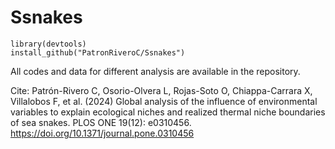 # Ssnakes

```
library(devtools)
install_github("PatronRiveroC/Ssnakes")
```

All codes and data for different analysis are available in the repository.

Cite: 
Patrón-Rivero C, Osorio-Olvera L, Rojas-Soto O, Chiappa-Carrara X, Villalobos F, et al. (2024) Global analysis of the influence of environmental variables to explain ecological niches and realized thermal niche boundaries of sea snakes. PLOS ONE 19(12): e0310456. https://doi.org/10.1371/journal.pone.0310456
